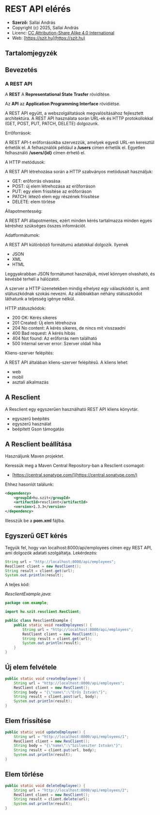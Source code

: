 # REST API elérés

* **Szerző:** Sallai András
* Copyright (c) 2025, Sallai András
* Licenc: [CC Attribution-Share Alike 4.0 International](https://creativecommons.org/licenses/by-sa/4.0/)
* Web: [https://szit.hu](https://szit.hu)

## Tartalomjegyzék

## Bevezetés

### A REST API

A **REST** A **Representational State Trasfer** rövidítése.

Az **API** az **Application Programming Interface** rövidíétse.

A REST API együtt, a webszolgáltatások megvalósításához fejlesztett architektúra. A REST API használata során URL-ek és HTTP protokollokkal (GET, POST, PUT, PATCH, DELETE) dolgozunk.

Errőforrások:

A REST API-t erőforrásokba szervezzük, amelyek egyedi URL-en keresztül érhetők el. A felhasználók például a **/users** címen érhetők el. Egyetlen felhasználó **/users/{id}** címen érhető el.

A HTTP metódusok:

A REST API létrehozása során a HTTP szabványos metódusait használjuk:

* GET: erőforrás olvasása
* POST: új elem létrehozása az erőforráson
* PUT: egy elem frissítése az erőforráson
* PATCH: létező elem egy részének frissítése
* DELETE: elem törlése

Állapotmentesség:

A REST API állapotmentes, ezért minden kérés tartalmazza minden egyes kéréshez szükséges összes infomrációt.

Adatformátumok:

A REST API különböző formátumú adatokkal dolgozik. Ilyenek

* JSON
* XML
* HTML

Leggyakrabban JSON formátumot használjuk, mivel könnyen olvasható, és kevésbé terheli a hálózatot.

A szerver a HTTP üzenetekben mindig elhelyez egy válaszkódot is, amit státuszkódnak szokás nevezni. Az alábbiakban néhány státuszkódot láthatunk a teljesség igénye nélkül.

HTTP státuszkódok:

* 200 OK: Kérés sikeres
* 201 Created: Új elem létrehozva
* 204 No content: A kérés sikeres, de nincs mit visszaadni
* 400 Bad request: A kérés hibás
* 404 Not found: Az erőforrás nem található
* 500 Internal server error: Szerver oldali hiba

Kliens-szerver felépítés:

A REST API általában kliens-szerver felépítésű. A kliens lehet:

* web
* mobil
* asztali alkalmazás

## A Resclient

A Resclient egy egyszerűen használható REST API kliens könyvtár.

* egyszerű beépítés
* egyszerű használat
* beépített Gson támogatás

## A Resclient beállítása

Használjunk Maven projektet.

Keressük meg a Maven Central Repository-ban a Resclient csomagot:

* [https://central.sonatype.com/](https://central.sonatype.com/)

Ehhez hasonlót találunk:

```xml
<dependency>
    <groupId>hu.szit</groupId>
    <artifactId>resclient</artifactId>
    <version>1.3.3</version>
</dependency>
```

Illesszük be a **pom.xml** fájlba.

## Egyszerű GET kérés

Tegyük fel, hogy van localhost:8000/api/employees címen egy REST API, ami dolgozók adatati szolgáltatja. Lekérdezés:

```java
String url = "http://localhost:8000/api/employees";
ResClient client = new ResClient();
String result = client.get(url);
System.out.println(result);
```

A teljes kód:

_ResclientExample.java_:

```java
package com.example;

import hu.szit.resclient.ResClient;

public class ResclientExample {
    public static void readEmployees() {
        String url = "http://localhost:8000/api/employees";
        ResClient client = new ResClient();
        String result = client.get(url);
        System.out.println(result);        
    }
}
```

## Új elem felvétele

```java
public static void createEmployee() {
    String url = "http://localhost:8000/api/employees";
    ResClient client = new ResClient();
    String body = "{\"name\":\"Erős István\"}";
    String result = client.post(url, body);
    System.out.println(result);        
}
```

## Elem frissítése

```java
public static void updateEmployee() {
    String url = "http://localhost:8000/api/employees/1";
    ResClient client = new ResClient();
    String body = "{\"name\":\"Szilveszter István\"}";
    String result = client.put(url, body);
    System.out.println(result);        
}
```

## Elem törlése

```java
public static void deleteEmployee() {
    String url = "http://localhost:8000/api/employees/2";
    ResClient client = new ResClient();
    String result = client.delete(url);
    System.out.println(result);
}
```
